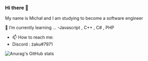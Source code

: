 ### Hi there 👋
My name is Michał and I am studying to become a software engineer

🌱 I’m currently learning ... 
-Javascript , C++ , C# , PHP
- 📫 How to reach me:
- Discord : żaku#7971


![Anurag's GitHub stats](https://github-readme-stats.vercel.app/api?username=anuraghazra&show_icons=true&theme=tokyonight)
<!--
**Krzakerson/Krzakerson** is a ✨ _special_ ✨ repository because its `README.md` (this file) appears on your GitHub profile.

Here are some ideas to get you started:

- 🔭 I’m currently working on ...
- 🌱 I’m currently learning ...
- 👯 I’m looking to collaborate on ...
- 🤔 I’m looking for help with ...
- 💬 Ask me about ...
- 📫 How to reach me: ...
- 😄 Pronouns: ...
- ⚡ Fun fact: ...
-->
